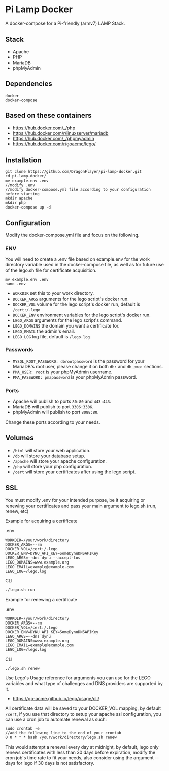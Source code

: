 # Pi Lamp Docker
A docker-compose for a Pi-friendly (armv7) LAMP Stack.

## Stack

- Apache
- PHP
- MariaDB
- phpMyAdmin

## Dependencies

```
docker
docker-compose
```

## Based on these containers

- https://hub.docker.com/_/php
- https://hub.docker.com/r/linuxserver/mariadb
- https://hub.docker.com/_/phpmyadmin
- https://hub.docker.com/r/goacme/lego/

##  Installation

```shell
git clone https://github.com/DragonFlayer/pi-lamp-docker.git
cd pi-lamp-docker/
mv example.env .env
//modify .env
//modify docker-compose.yml file according to your configuration before starting
mkdir apache
mkdir php
docker-compose up -d
```

## Configuration

Modify the docker-compose.yml file and focus on the following.

### ENV

You will need to create a .env file based on example.env for the work directory variable used in the docker-compose file, as well as for future use of the lego.sh file for certificate acquisition.

```
mv example.env .env
nano .env
```

- `WORKDIR` set this to your work directory.
- `DOCKER_ARGS` arguments for the lego script's docker run.
- `DOCKER_VOL` volume for the lego script's docker run, default is `/cert:/.lego`
- `DOCKER_ENV` environment variables for the lego script's docker run.
- `LEGO_ARGS` arguments for the lego script's command.
- `LEGO_DOMAINS` the domain you want a certificate for.
- `LEGO_EMAIL` the admin's email.
- `LEGO_LOG` log file, default is `/lego.log`

### Passwords

- `MYSQL_ROOT_PASSWORD: dbrootpassword` is the password for your MariaDB's root user, please change it on both `db:` and `db_pma:` sections.
- `PMA_USER: root` is your phpMyAdmin username.
- `PMA_PASSWORD: pmapassword` is your phpMyAdmin password.

### Ports

- Apache will publish to ports `80:80` and `443:443`.
- MariaDB will publish to port `3306:3306`.
- phpMyAdmin will publish to port `8088:80`.

Change these ports according to your needs.

## Volumes

- `/html` will store your web application.
- `/db` will store your database setup.
- `/apache` will store your apache configuration.
- `/php` will store your php configuration.
- `/cert` will store your certificates after using the lego script.

## SSL

You must modify .env for your intended purpose, be it acquiring or renewing your certificates and pass your main argument to lego.sh (run, renew, etc)

Example for acquiring a certificate

.env
```
WORKDIR=/your/work/directory
DOCKER_ARGS=--rm
DOCKER_VOL=/cert:/.lego
DOCKER_ENV=DYNU_API_KEY=SomeDynuDNSAPIKey
LEGO_ARGS=--dns dynu --accept-tos
LEGO_DOMAINS=www.example.org
LEGO_EMAIL=example@example.com
LEGO_LOG=/lego.log
```

CLI
```
./lego.sh run
```

Example for renewing a certificate

.env
```
WORKDIR=/your/work/directory
DOCKER_ARGS=--rm
DOCKER_VOL=/cert:/.lego
DOCKER_ENV=DYNU_API_KEY=SomeDynuDNSAPIKey
LEGO_ARGS=--dns dynu
LEGO_DOMAINS=www.example.org
LEGO_EMAIL=example@example.com
LEGO_LOG=/lego.log
```

CLI
```
./lego.sh renew
```

Use Lego's Usage reference for arguments you can use for the LEGO variables and what type of challenges and DNS providers are supported by it.
- https://go-acme.github.io/lego/usage/cli/


All certificate data will be saved to your DOCKER_VOL mapping, by default `/cert`, if you use that directory to setup your apache ssl configuration, you can use a cron job to automate renewal as such:

```
sudo crontab -e
//add the following line to the end of your crontab
0 0 * * * bash /your/work/directory/lego.sh renew
```

This would attempt a renewal every day at midnight, by default, lego only renews certificates with less than 30 days before expiration, modify the cron job's time rate to fit your needs, also consider using the argument --days for lego if 30 days is not satisfactory.
